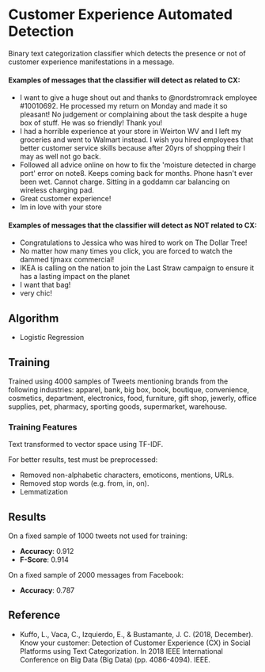 # Customer Experience Automated Detection
Binary text categorization classifier which detects the presence or not of customer experience manifestations in a message.   
    
#### Examples of messages that the classifier will detect as related to CX:   
- I want to give a huge shout out and thanks to @nordstromrack employee #10010692. He processed my return on Monday and made it so pleasant! No judgement or complaining about the task despite a huge box of stuff. He was so friendly! Thank you!
- I had a horrible experience at your store in Weirton WV and I left my groceries and went to Walmart instead. I wish you hired employees that better customer service skills because after 20yrs of shopping their I may as well not go back.
- Followed all advice online on how to fix the 'moisture detected in charge port' error on note8. Keeps coming back for months. Phone hasn't ever been wet. Cannot charge. Sitting in a goddamn car balancing on wireless charging pad.
- Great customer experience!
- Im in love with your store

#### Examples of messages that the classifier will detect as NOT related to CX:   
- Congratulations to Jessica who was hired to work on The Dollar Tree!
- No matter how many times you click, you are forced to watch the dammed tjmaxx commercial! 
- IKEA is calling on the nation to join the Last Straw campaign to ensure it has a lasting impact on the planet
- I want that bag! 
- very chic!

## Algorithm
- Logistic Regression 

## Training 
Trained using 4000 samples of Tweets mentioning brands from the following industries: apparel, bank, big box, book, boutique, convenience, cosmetics, department, electronics, food, furniture, gift shop, jewerly, office supplies, pet, pharmacy, sporting goods, supermarket, warehouse. 

### Training Features
Text transformed to vector space using TF-IDF.

For better results, test must be preprocessed: 
- Removed non-alphabetic characters, emoticons, mentions, URLs.   
- Removed stop words (e.g. from, in, on).   
- Lemmatization

## Results
On a fixed sample of 1000 tweets not used for training:
- **Accuracy**: 0.912    
- **F-Score**: 0.914 

On a fixed sample of 2000 messages from Facebook:
- **Accuracy**: 0.787    


## Reference
- Kuffo, L., Vaca, C., Izquierdo, E., & Bustamante, J. C. (2018, December). Know your customer: Detection of Customer Experience (CX) in Social Platforms using Text Categorization. In 2018 IEEE International Conference on Big Data (Big Data) (pp. 4086-4094). IEEE.
